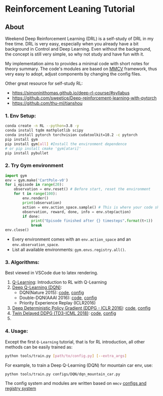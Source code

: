 # Reinforcement Leaning Tutorial

## About
Weekend Deep Reinforcement Learning (DRL) is a self-study of DRL in my free time. 
DRL is very easy, especially when you already have a bit background in Control and Deep Learning. 
Even without the background, the concept is still very simple, so why not study and have fun with it.

My implementation aims to provides a minimal code with short notes for theory summary.
The code's modules are based on [MMCV](https://github.com/open-mmlab/mmcv) framework, thus very easy to adopt, adjust components by changing the config files.

Other great resource for self-study RL:
+ https://simoninithomas.github.io/deep-rl-course/#syllabus
+ https://github.com/sweetice/Deep-reinforcement-learning-with-pytorch
+ https://github.com/thu-ml/tianshou

### 1. Env Setup:
   
```bash 
conda create -n RL --python=3.8 -y
conda install tqdm mathplotlib scipy
conda install pytorch torchvision cudatoolkit=10.2 -c pytorch
pip install gym 
pip install gym[all] #Install the environment dependence
# or pip install cmake 'gym[atari]'
pip install pybullet
``` 

### 2. Try Gym environment
   
```python
import gym
env = gym.make('CartPole-v0')
for i_episode in range(20):
    observation = env.reset() # Before start, reset the environment 
    for t in range(100):
        env.render()            
        print(observation)
        action = env.action_space.sample() # This is where your code should return action
        observation, reward, done, info = env.step(action)
        if done:
            print("Episode finished after {} timesteps".format(t+1))
            break
env.close()
```

+ Every environment comes with an `env.action_space` and an `env.observation_space`.
+ List all available environments: `gym.envs.registry.all()`.

### 3. Algorithms:
Best viewed in VSCode due to latex rendering.
1. [Q-Learning](configs/QLearning/ReadMe.md): Introduction to RL with Q-Learning
2. [Deep Q-Learning (DQN)](configs/DQN/ReadMe.md): 
   + DQN(Nature 2015):  [code](drl/models/agents/dqn.py), [config](configs/DQN/dqn_mountain_car.py) 
   + Double-DQN(AAAI 2016): [code](drl/models/agents/double_dqn.py), [config](configs/DQN/ddqn_mountain_car.py) 
   + Priority Experience Replay (ICLR2016)
3. [Deep Deterministic Policy Gradient (DDPG - ICLR 2016)](configs/DDPG/ReadMe.pdf): [code](drl/models/agents/ddpg.py), [config](configs/DDPG/ddpg_mountaincar_continuous.py)
4. [Twin Delayed DDPG (TD3-ICML 2018)](configs/TD3/ReadMe.pdf): [code](drl/models/agents/td3.py), [config](configs/TD3/td3_mountaincar_continuous.py)
5. 
### 4. Usage:

Except the first `Q-Learning` tutorial, that is for RL introduction, all other methods can be easily trained as:

```bash
python tools/train.py [path/to/config.py] [--extra_args]
```
For example, to train a Deep Q-Learning (DQN) for mountain car env, use:
```bash
python tools/train.py configs/DQN/dqn_mountain_car.py
```
The config system and modules are written based on `mmcv` [configs and registry system](https://mmcv.readthedocs.io/en/latest/understand_mmcv.html)